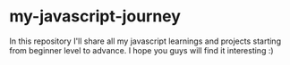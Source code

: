 # my-javascript-journey
In this repository I'll share all my javascript learnings and projects starting from beginner level to advance. I hope you guys will find it interesting :)

